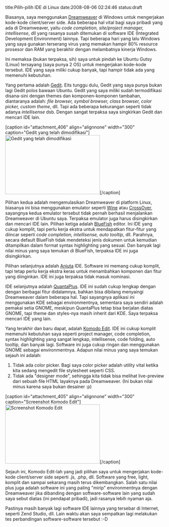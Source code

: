 title:Pilih-pilih IDE di Linux
date:2008-08-06 02:24:46
status:draft

Biasanya, saya menggunakan <a href="http://www.adobe.com/products/dreamweaver/">Dreamweaver</a> di Windows untuk mengerjakan kode-kode client/server side. Ada beberapa hal vital bagi saya pribadi yang ada di Dreamweaver, yaitu <em>code completion, site/project manager, intellisense</em>, dll yang rasanya susah ditemukan di software IDE (Integrated Development Environment) lainnya. Tapi beberapa hari yang lalu Windows yang saya gunakan terserang virus yang memakan hampir 80% resource prosesor dan RAM yang berakhir dengan melambatnya kinerja Windows.

Ini memaksa (bukan terpaksa, sih) saya untuk pindah ke Ubuntu Gutsy (Linux) tersayang (saya punya 2 OS) untuk mengerjakan kode-kode tersebut. IDE yang saya miliki cukup banyak, tapi hampir tidak ada yang memenuhi kebutuhan.

Yang pertama adalah <a href="http://www.gnome.org/projects/gedit/">Gedit</a>. Eits tunggu dulu, Gedit yang saya punya bukan lagi Gedit polos bawaan Ubuntu. Gedit yang saya miliki sudah termodifikasi disana-sini dengan themes dan komponen-komponen tambahan, diantaranya adalah: <em>file browser, symbol browser, class browser, color picker, custom theme</em>, dll. Tapi ada beberapa kekurangan seperti tidak adanya <em>intellisense</em> dsb. Dengan sangat terpaksa saya singkirkan Gedit dan mencari IDE lain.

[caption id="attachment_406" align="alignnone" width="300" caption="Gedit yang telah dimodifikasi"]<a href="http://kecebongsoft.files.wordpress.com/2008/08/gedit.jpg"><img class="size-medium wp-image-406" src="http://kecebongsoft.files.wordpress.com/2008/08/gedit.jpg?w=300" alt="Gedit yang telah dimodifikasi" width="300" height="187" /></a>[/caption]

Pilihan kedua adalah mengemulasikan Dreamweaver di platform Linux, biasanya ini bisa menggunakan emulator seperti <a href="http://www.winehq.org/">Wine</a> atau <a href="http://www.codeweavers.com/">CrossOver</a>, sayangnya kedua emulator tersebut tidak pernah berhasil menjalankan Dreamweaver di Ubuntu saya. Terpaksa emulator juga harus disingkirkan dan mencari IDE lain.<!--more-->
Pilihan ketiga adalah <a href="http://bluefish.openoffice.nl/">BlueFish</a> editor. Ini IDE yang cukup komplit, tapi perlu kerja ekstra untuk mendapatkan fitur-fitur yang diincar seperti <em>code completion, intellisense, auto tooltip</em>, dll. Parahnya, secara default BlueFish tidak mendeteksi jenis dokumen untuk kemudian ditampilkan dalam format syntax highlighting yang sesuai. Dan banyak lagi nilai minus yang saya temukan di BlueFish, terpaksa IDE ini juga disingkirkan.

Pilihan selanjutnya adalah <a href="http://anjuta.sourceforge.net/">Anjuta</a> IDE. Software ini memang cukup komplit, tapi tetap perlu kerja ekstra keras untuk menambahkan komponen dan fitur yang diinginkan. IDE ini juga terpaksa tidak masuk nominasi.

IDE selanjutnya adalah <a href="http://quanta.kdewebdev.org/">QuantaPlus</a>. IDE ini sudah cukup lengkap dengan dengan berbagai fitur didalamnya, bahkan bisa dibilang menyaingi Dreamweaver dalam beberapa hal. Tapi sayangnya aplikasi ini menggunakan KDE sebagai environmentnya, sementara saya sendiri adalah pemakai setia GNOME, meskipun QuantaPlus tetap bisa berjalan diatas GNOME, tapi theme dan styles-nya masih inherit dari KDE. Saya terpaksa mencari IDE yang lain.

Yang terakhir dan baru dapat, adalah <a href="http://www.activestate.com/Products/komodo_edit/">Komodo Edit</a>. IDE ini cukup komplit memenuhi kebutuhan saya seperti project manager, code completion, syntax highlighting yang sangat lengkap, intellisense, code folding, auto tooltip, dan banyak lagi. Software ini juga cukup ringan dan menggunakan GNOME sebagai environmentnya. Adapun nilai minus yang saya temukan sejauh ini adalah:
1. Tidak ada color picker. Bagi saya color picker adalah utility vital ketika kita sedang mengedit file stylesheet seperti CSS.
2. Tidak ada "designer mode", sehingga kita tidak bisa melihat live-preview dari sebuah file HTML layaknya pada Dreamweaver. (Ini bukan nilai minus karena saya bukan desainer :p)

[caption id="attachment_405" align="alignnone" width="300" caption="Screenshot Komodo Edit"]<a href="http://kecebongsoft.files.wordpress.com/2008/08/komodoedit.jpg"><img class="size-medium wp-image-405" src="http://kecebongsoft.files.wordpress.com/2008/08/komodoedit.jpg?w=300" alt="Screenshot Komodo Edit" width="300" height="187" /></a>[/caption]

Sejauh ini, Komodo Edit-lah yang jadi pilihan saya untuk mengerjakan kode-kode client/server side seperti .js, .php, dll. Software yang free, light, komplit dan sampai sekarang masih terus dikembangkan. Salah satu nilai plus juga adalah software ini yang paling "mirip" environmentnya dengan Dreamweaver jika dibanding dengan software-software lain yang sudah saya sebut diatas (ini pendapat pribadi), jadi rasanya lebih nyaman aja.

Pastinya masih banyak lagi software IDE lainnya yang tersebar di Internet, seperti Zend Studio, dll. Lain waktu akan saya sempatkan lagi melakukan tes perbandingan software-software tersebut :-D